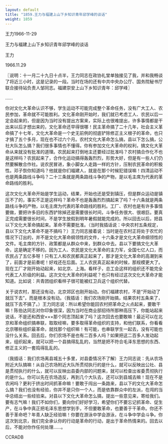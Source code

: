 ```yaml
---
layout: default
title: "1859.王力与福建上山下乡知识青年邱学峰的谈话"
weight: 1859
---
```


王力1966-11-29

王力与福建上山下乡知识青年邱学峰的谈话

王力

1966.11.29

〖说明：十一月二十九日十点半，王力同志在政协礼堂单独接见了我，并和我畅谈了将近三小时，这是记录的一段。当时在场的还有中共中央办公厅、国务院秘书厅联合接待站负责人邹同志。福建崇安上山下乡知识青年：邱学峰〗

……

你对文化大革命认识不够，学生运动不可能完成整个革命任务，没有广大工人、农民参加，革命就不可能胜利。文化革命刚开始时，我们就已考虑工人、农民以后一定会起来的，但是因为当时没有提出方案来，实际上也很难提出，许多事情都是干出来以后才想出来的，文化革命还早得很哪！民主革命搞了二十几年，社会主义革命搞了十七年，文化大革命是一个史无前例的彻底铲除修正主义根子的革命，也只才搞了五个多月，现在也不过六个月。农村文化大革命怎么搞，县以下怎么搞，公社大队怎么搞？我们很多事情也不懂得。你有参加文化大革命的权利，搞文化大革命从来就没有批准的道理。农民起来打倒地主还要经过批准吗？农村搞合作化不也是这样吗？农民起来了，合作化运动搞得轰轰烈烈，形势大好，但是有一些人们仍然要解散合作社。说农民冒进，象小脚女人走路一样的方针，压制农民革命的积极性。邓子恢你知道吗？他就是你们福建人，就是在那个时候犯错误嘛！四清运动不也是两条路线斗争吗？二十三条就是两条路线斗争的产物，是以毛主席为代表的革命路线的胜利。

这次文化大革命开始是学生运动，结果，开始也还是受到镇压，但是群众运动是镇压不了的，事实不正是这样吗？革命不也是轰轰烈烈搞起来了吗？十六条就是两条路线斗争的产物，以毛主席为代表的革命路线的胜利。工厂、农村也是有许多事情要做，要把许多旧的东西铲除掉还是需要很长时间，斗争任务很大、很艰巨。要真正完成需要很长时间，不是学生放假到明年暑假就能完成的。所以回去以后，把县以下文化大革命搞起来。革命不需要批准。（当时我插话说：中央农村五条规定，县以下文化大革命不是不搞吗？）王力同志接着说：当时是在农村正将处于农忙的情况下订出的，并不是文化大革命纲领性的文件，十六条才是文化大革命纲领性的文件。毛主席的方针、政策都是从群众中来，到群众中去。县以下要搞文化大革命，这是确定不移的。因为工人、农民是文化大革命的主力军，全国七亿人口，而农民占了五亿多呀！只有工人和农民都真正起来了，那才是文化大革命的高潮到来了，前面才是前奏呢！好戏还在后面。工人农民真正起来的时候，那规模更大了。现在工厂才刚开始动起来，如北京、上海。看样子，总工会这样的组织还不能完全代表工人阶级的利益。这次文化大革命的利益呢？也只有经过这次文化大革命才能知道。比如说：共青团组织看样子很可能被红卫兵这个组织代替。

关于说农村，那还没有动，北京郊区也刚开始动。你们福建农村，不是“开始动了就压下去”，而是根本没有动。（我插话：我们农场刚开始搞，结果农村五条来了，就压下去不搞了。）王力同志说：所以希望你能回农村把革命之火点起来，要敢干嘛！陈伯达同志对你印象很深，因为当时在商业部招待所那种高压下，你能站起来说话，不是还和西安×××那个同志顶起来了吗？这次回去也要敢嘛！最近可以在北京和革命组织搞串联，取取经嘛，要多取得革命组织的支持，和他们联系，你看看北京哪些组织最革命，就找那个组织嘛！有可能，也串联学生一起去，没有可能也没什么关系。回去后，你们农场不是也有二百多人吗？如果把这二百多人发动起来，组织起来，就可以把一个县搞得乱乱的，当然是把不符合毛泽东思想的东西、修正主义的一套捣得乱乱的。

（我插话：我们农场离县城五十多里，对县委情况不了解）王力同志说：先从农场附近大队搞嘛！从自己农场附近大队所贯彻执行的是什么，就可以反映出公社、县是贯彻执行的什么，就可以反映出县委内部的问题来，就可以检查出省委贯彻执行的是什么。你可以先在农场造反，再到几个大队去，还可以到县城去嘛！现在不是农闲吗？更利于挤出时间抓革命嘛！要敢于闯出一条路来，县以下的文化大革命怎么搞？我们也没有经验，你并不是只你一个人，而是依靠群众中的左派，在闯的当中总结出一些经验来。对县以下文化大革命怎么搞，提出一些意见来，寄给我们。要有志气嘛！我们不如你们，要向你们好好学习，希望你们不要忘记抓革命、促生产，在斗争中真正把毛泽东思想学到手，不但要敢革命，也要善于干革命。你还不善于革命吧？年青人缺乏经验嘛！你要在游泳中学会游泳，在斗争中学会斗争。你这次到北京，我们完全承认你的行动是革命的行动，是出于革命热情来的。回去以后，不能对你作任何处理……。

CCRADB

